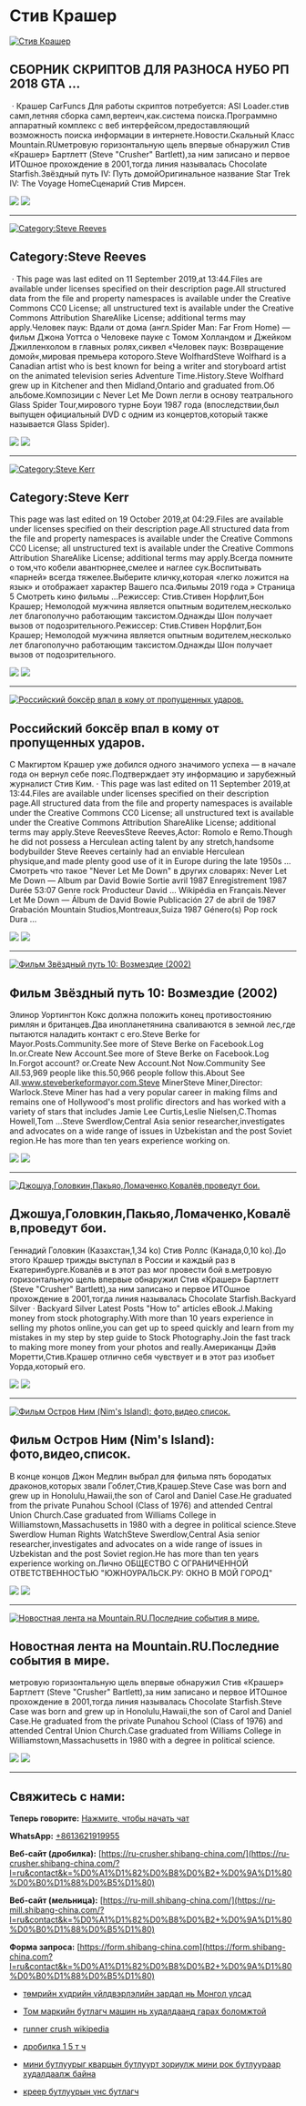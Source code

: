 # Стив Крашер

<a href="https://swt.shibang-china.com/?l=ru&img&k=%D0%A1%D1%82%D0%B8%D0%B2+%D0%9A%D1%80%D0%B0%D1%88%D0%B5%D1%80" target="_blank">![Стив Крашер](http://static.shibang-china.com/all-800x300/1467.jpg)</a>

## СБОРНИК СКРИПТОВ ДЛЯ РАЗНОСА НУБО РП 2018 GTA …
&nbsp;&#0183;&#32; Крашер CarFuncs Для работы скриптов потребуется: ASI Loader.стив самп,летняя сборка самп,вертеич,как.cистема поиска.Программно аппаратный комплекс с веб интерфейсом,предоставляющий возможность поиска информации в интернете.Новости.Скальный Класс Mountain.RUметровую горизонтальную щель впервые обнаружил Стив &#171;Крашер&#187; Бартлетт (Steve &quot;Crusher&quot; Bartlett),за ним записано и первое ИТОшное прохождение в 2001,тогда линия называлась Chocolate Starfish.Звёздный путь IV: Путь домойОригинальное название Star Trek IV: The Voyage HomeСценарий Стив Мирсен.


<a href="https://whatsapp.shibangsoft.com/WhatsApp.php" target="_blank" title="WhatsApp">![](http://static.shibang-china.com/icon/whatsapp.png)</a> <a href="https://swt.shibang-china.com/?l=ru&icon&k=%D0%A1%D1%82%D0%B8%D0%B2+%D0%9A%D1%80%D0%B0%D1%88%D0%B5%D1%80" target="_blank">![](http://static.shibang-china.com/icon/chat-ru.png)</a>

---

<a href="https://swt.shibang-china.com/?l=ru&img&k=%D0%A1%D1%82%D0%B8%D0%B2+%D0%9A%D1%80%D0%B0%D1%88%D0%B5%D1%80" target="_blank">![Category:Steve Reeves](http://static.shibang-china.com/all-800x300/1418.jpg)</a>

## Category:Steve Reeves
&nbsp;&#0183;&#32;This page was last edited on 11 September 2019,at 13:44.Files are available under licenses specified on their description page.All structured data from the file and property namespaces is available under the Creative Commons CC0 License; all unstructured text is available under the Creative Commons Attribution ShareAlike License; additional terms may apply.Человек паук: Вдали от дома (англ.Spider Man: Far From Home) — фильм Джона Уоттса о Человеке пауке с Томом Холландом и Джейком Джилленхолом в главных ролях,сиквел &#171;Человек паук: Возвращение домой&#171;,мировая премьера которого.Steve WolfhardSteve Wolfhard is a Canadian artist who is best known for being a writer and storyboard artist on the animated television series Adventure Time.History.Steve Wolfhard grew up in Kitchener and then Midland,Ontario and graduated from.Об альбоме.Композиции с Never Let Me Down легли в основу театрального Glass Spider Tour,мирового турне Боуи 1987 года (впоследствии,был выпущен официальный DVD с одним из концертов,который также называется Glass Spider).


<a href="https://whatsapp.shibangsoft.com/WhatsApp.php" target="_blank" title="WhatsApp">![](http://static.shibang-china.com/icon/whatsapp.png)</a> <a href="https://swt.shibang-china.com/?l=ru&icon&k=%D0%A1%D1%82%D0%B8%D0%B2+%D0%9A%D1%80%D0%B0%D1%88%D0%B5%D1%80" target="_blank">![](http://static.shibang-china.com/icon/chat-ru.png)</a>

---

<a href="https://swt.shibang-china.com/?l=ru&img&k=%D0%A1%D1%82%D0%B8%D0%B2+%D0%9A%D1%80%D0%B0%D1%88%D0%B5%D1%80" target="_blank">![Category:Steve Kerr](http://static.shibang-china.com/all-800x300/1056.jpg)</a>

## Category:Steve Kerr
This page was last edited on 19 October 2019,at 04:29.Files are available under licenses specified on their description page.All structured data from the file and property namespaces is available under the Creative Commons CC0 License; all unstructured text is available under the Creative Commons Attribution ShareAlike License; additional terms may apply.Всегда помните о том,что кобели авантюрнее,смелее и наглее сук.Воспитывать &#171;парней&#187; всегда тяжелее.Выберите кличку,которая &#171;легко ложится на язык&#187; и отображает характер Вашего пса.Фильмы 2019 года &#187; Страница 5 Смотреть кино фильмы …Режиссер: Стив.Стивен Норфлит,Бон Крашер; Немолодой мужчина является опытным водителем,несколько лет благополучно работающим таксистом.Однажды Шон получает вызов от подозрительного.Режиссер: Стив.Стивен Норфлит,Бон Крашер; Немолодой мужчина является опытным водителем,несколько лет благополучно работающим таксистом.Однажды Шон получает вызов от подозрительного.


<a href="https://whatsapp.shibangsoft.com/WhatsApp.php" target="_blank" title="WhatsApp">![](http://static.shibang-china.com/icon/whatsapp.png)</a> <a href="https://swt.shibang-china.com/?l=ru&icon&k=%D0%A1%D1%82%D0%B8%D0%B2+%D0%9A%D1%80%D0%B0%D1%88%D0%B5%D1%80" target="_blank">![](http://static.shibang-china.com/icon/chat-ru.png)</a>

---

<a href="https://swt.shibang-china.com/?l=ru&img&k=%D0%A1%D1%82%D0%B8%D0%B2+%D0%9A%D1%80%D0%B0%D1%88%D0%B5%D1%80" target="_blank">![Российский боксёр впал в кому от пропущенных ударов.](http://static.shibang-china.com/all-800x300/406.jpg)</a>

## Российский боксёр впал в кому от пропущенных ударов.
С Макгиртом Крашер уже добился одного значимого успеха — в начале года он вернул себе пояс.Подтверждает эту информацию и зарубежный журналист Стив Ким.&nbsp;&#0183;&#32;This page was last edited on 11 September 2019,at 13:44.Files are available under licenses specified on their description page.All structured data from the file and property namespaces is available under the Creative Commons CC0 License; all unstructured text is available under the Creative Commons Attribution ShareAlike License; additional terms may apply.Steve ReevesSteve Reeves,Actor: Romolo e Remo.Though he did not possess a Herculean acting talent by any stretch,handsome bodybuilder Steve Reeves certainly had an enviable Herculean physique,and made plenty good use of it in Europe during the late 1950s …Смотреть что такое &quot;Never Let Me Down&quot; в других словарях: Never Let Me Down — Album par David Bowie Sortie avril 1987 Enregistrement 1987 Dur&#233;e 53:07 Genre rock Producteur David … Wikip&#233;dia en Fran&#231;ais.Never Let Me Down — &#193;lbum de David Bowie Publicaci&#243;n 27 de abril de 1987 Grabaci&#243;n Mountain Studios,Montreaux,Suiza 1987 G&#233;nero(s) Pop rock Dura …


<a href="https://whatsapp.shibangsoft.com/WhatsApp.php" target="_blank" title="WhatsApp">![](http://static.shibang-china.com/icon/whatsapp.png)</a> <a href="https://swt.shibang-china.com/?l=ru&icon&k=%D0%A1%D1%82%D0%B8%D0%B2+%D0%9A%D1%80%D0%B0%D1%88%D0%B5%D1%80" target="_blank">![](http://static.shibang-china.com/icon/chat-ru.png)</a>

---

<a href="https://swt.shibang-china.com/?l=ru&img&k=%D0%A1%D1%82%D0%B8%D0%B2+%D0%9A%D1%80%D0%B0%D1%88%D0%B5%D1%80" target="_blank">![Фильм Звёздный путь 10: Возмездие (2002)](http://static.shibang-china.com/all-800x300/437.jpg)</a>

## Фильм Звёздный путь 10: Возмездие (2002)
Элинор Уортингтон Кокс должна положить конец противостоянию римлян и британцев.Два инопланетянина сваливаются в земной лес,где пытаются наладить контакт с его.Steve Berke for Mayor.Posts.Community.See more of Steve Berke on Facebook.Log In.or.Create New Account.See more of Steve Berke on Facebook.Log In.Forgot account? or.Create New Account.Not Now.Community See All.53,969 people like this.50,966 people follow this.About See All.www.steveberkeformayor.com.Steve MinerSteve Miner,Director: Warlock.Steve Miner has had a very popular career in making films and remains one of Hollywood's most prolific directors and has worked with a variety of stars that includes Jamie Lee Curtis,Leslie Nielsen,C.Thomas Howell,Tom …Steve Swerdlow,Central Asia senior researcher,investigates and advocates on a wide range of issues in Uzbekistan and the post Soviet region.He has more than ten years experience working on.


<a href="https://whatsapp.shibangsoft.com/WhatsApp.php" target="_blank" title="WhatsApp">![](http://static.shibang-china.com/icon/whatsapp.png)</a> <a href="https://swt.shibang-china.com/?l=ru&icon&k=%D0%A1%D1%82%D0%B8%D0%B2+%D0%9A%D1%80%D0%B0%D1%88%D0%B5%D1%80" target="_blank">![](http://static.shibang-china.com/icon/chat-ru.png)</a>

---

<a href="https://swt.shibang-china.com/?l=ru&img&k=%D0%A1%D1%82%D0%B8%D0%B2+%D0%9A%D1%80%D0%B0%D1%88%D0%B5%D1%80" target="_blank">![Джошуа,Головкин,Пакьяо,Ломаченко,Ковалёв,проведут бои.](http://static.shibang-china.com/all-800x300/455.jpg)</a>

## Джошуа,Головкин,Пакьяо,Ломаченко,Ковалёв,проведут бои.
Геннадий Головкин (Казахстан,1,34 ko) Стив Роллс (Канада,0,10 ko).До этого Крашер трижды выступал в России и каждый раз в Екатеринбурге.Ковалёв и в этот раз мог провести бой в.метровую горизонтальную щель впервые обнаружил Стив &#171;Крашер&#187; Бартлетт (Steve &quot;Crusher&quot; Bartlett),за ним записано и первое ИТОшное прохождение в 2001,тогда линия называлась Chocolate Starfish.Backyard Silver&nbsp;&#0183;&#32;Backyard Silver Latest Posts &quot;How to&quot; articles eBook.J.Making money from stock photography.With more than 10 years experience in selling my photos online,you can get up to speed quickly and learn from my mistakes in my step by step guide to Stock Photography.Join the fast track to making more money from your photos and really.Американцы Дэйв Моретти,Стив.Крашер отлично себя чувствует и в этот раз изобьет Уорда,который его.


<a href="https://whatsapp.shibangsoft.com/WhatsApp.php" target="_blank" title="WhatsApp">![](http://static.shibang-china.com/icon/whatsapp.png)</a> <a href="https://swt.shibang-china.com/?l=ru&icon&k=%D0%A1%D1%82%D0%B8%D0%B2+%D0%9A%D1%80%D0%B0%D1%88%D0%B5%D1%80" target="_blank">![](http://static.shibang-china.com/icon/chat-ru.png)</a>

---

<a href="https://swt.shibang-china.com/?l=ru&img&k=%D0%A1%D1%82%D0%B8%D0%B2+%D0%9A%D1%80%D0%B0%D1%88%D0%B5%D1%80" target="_blank">![Фильм Остров Ним (Nim's Island): фото,видео,список.](http://static.shibang-china.com/all-800x300/275.jpg)</a>

## Фильм Остров Ним (Nim's Island): фото,видео,список.
В конце концов Джон Медлин выбрал для фильма пять бородатых драконов,которых звали Гоблет,Стив,Крашер.Steve Case was born and grew up in Honolulu,Hawaii,the son of Carol and Daniel Case.He graduated from the private Punahou School (Class of 1976) and attended Central Union Church.Case graduated from Williams College in Williamstown,Massachusetts in 1980 with a degree in political science.Steve Swerdlow Human Rights WatchSteve Swerdlow,Central Asia senior researcher,investigates and advocates on a wide range of issues in Uzbekistan and the post Soviet region.He has more than ten years experience working on.Лично ОБЩЕСТВО С ОГРАНИЧЕННОЙ ОТВЕТСТВЕННОСТЬЮ &quot;ЮЖНОУРАЛЬСК.РУ: ОКНО В МОЙ ГОРОД&quot;


<a href="https://whatsapp.shibangsoft.com/WhatsApp.php" target="_blank" title="WhatsApp">![](http://static.shibang-china.com/icon/whatsapp.png)</a> <a href="https://swt.shibang-china.com/?l=ru&icon&k=%D0%A1%D1%82%D0%B8%D0%B2+%D0%9A%D1%80%D0%B0%D1%88%D0%B5%D1%80" target="_blank">![](http://static.shibang-china.com/icon/chat-ru.png)</a>

---

<a href="https://swt.shibang-china.com/?l=ru&img&k=%D0%A1%D1%82%D0%B8%D0%B2+%D0%9A%D1%80%D0%B0%D1%88%D0%B5%D1%80" target="_blank">![Новостная лента на Mountain.RU.Последние события в мире.](http://static.shibang-china.com/all-800x300/483.jpg)</a>

## Новостная лента на Mountain.RU.Последние события в мире.
метровую горизонтальную щель впервые обнаружил Стив &#171;Крашер&#187; Бартлетт (Steve &quot;Crusher&quot; Bartlett),за ним записано и первое ИТОшное прохождение в 2001,тогда линия называлась Chocolate Starfish.Steve Case was born and grew up in Honolulu,Hawaii,the son of Carol and Daniel Case.He graduated from the private Punahou School (Class of 1976) and attended Central Union Church.Case graduated from Williams College in Williamstown,Massachusetts in 1980 with a degree in political science.

<a href="https://whatsapp.shibangsoft.com/WhatsApp.php" target="_blank" title="WhatsApp">![](http://static.shibang-china.com/icon/whatsapp.png)</a> <a href="https://swt.shibang-china.com/?l=ru&icon&k=%D0%A1%D1%82%D0%B8%D0%B2+%D0%9A%D1%80%D0%B0%D1%88%D0%B5%D1%80" target="_blank">![](http://static.shibang-china.com/icon/chat-ru.png)</a>

---
## Свяжитесь с нами:

**Теперь говорите:** [Нажмите, чтобы начать чат](https://swt.shibang-china.com?l=ru&contact&k=%D0%A1%D1%82%D0%B8%D0%B2+%D0%9A%D1%80%D0%B0%D1%88%D0%B5%D1%80)

**WhatsApp:**  [+8613621919955](https://whatsapp.shibangsoft.com/WhatsApp.php)

**Веб-сайт (дробилка):** [https://ru-crusher.shibang-china.com/](https://ru-crusher.shibang-china.com/?l=ru&contact&k=%D0%A1%D1%82%D0%B8%D0%B2+%D0%9A%D1%80%D0%B0%D1%88%D0%B5%D1%80)

**Веб-сайт (мельница):** [https://ru-mill.shibang-china.com/](https://ru-mill.shibang-china.com/?l=ru&contact&k=%D0%A1%D1%82%D0%B8%D0%B2+%D0%9A%D1%80%D0%B0%D1%88%D0%B5%D1%80)

**Форма запроса:** [https://form.shibang-china.com](https://form.shibang-china.com?l=ru&contact&k=%D0%A1%D1%82%D0%B8%D0%B2+%D0%9A%D1%80%D0%B0%D1%88%D0%B5%D1%80)

* [төмрийн хүдрийн үйлдвэрлэлийн зардал нь Монгол улсад](../130/%D1%82%D3%A9%D0%BC%D1%80%D0%B8%D0%B9%D0%BD%20%D1%85%D2%AF%D0%B4%D1%80%D0%B8%D0%B9%D0%BD%20%D2%AF%D0%B9%D0%BB%D0%B4%D0%B2%D1%8D%D1%80%D0%BB%D1%8D%D0%BB%D0%B8%D0%B9%D0%BD%20%D0%B7%D0%B0%D1%80%D0%B4%D0%B0%D0%BB%20%D0%BD%D1%8C%20%D0%9C%D0%BE%D0%BD%D0%B3%D0%BE%D0%BB%20%D1%83%D0%BB%D1%81%D0%B0%D0%B4.md)

* [Том маркийн бутлагч машин нь худалдаанд гарах боломжтой](../126/%D0%A2%D0%BE%D0%BC%20%D0%BC%D0%B0%D1%80%D0%BA%D0%B8%D0%B9%D0%BD%20%D0%B1%D1%83%D1%82%D0%BB%D0%B0%D0%B3%D1%87%20%D0%BC%D0%B0%D1%88%D0%B8%D0%BD%20%D0%BD%D1%8C%20%D1%85%D1%83%D0%B4%D0%B0%D0%BB%D0%B4%D0%B0%D0%B0%D0%BD%D0%B4%20%D0%B3%D0%B0%D1%80%D0%B0%D1%85%20%D0%B1%D0%BE%D0%BB%D0%BE%D0%BC%D0%B6%D1%82%D0%BE%D0%B9.md)

* [runner crush wikipedia](../130/runner%20crush%20wikipedia.md)

* [дробилка 1 5 т  ч](../130/%D0%B4%D1%80%D0%BE%D0%B1%D0%B8%D0%BB%D0%BA%D0%B0%201%205%20%D1%82%20%20%D1%87.md)

* [мини бутлуурыг кварцын бутлуурт зориулж мини рок бутлуураар худалдаалж байна](../130/%D0%BC%D0%B8%D0%BD%D0%B8%20%D0%B1%D1%83%D1%82%D0%BB%D1%83%D1%83%D1%80%D1%8B%D0%B3%20%D0%BA%D0%B2%D0%B0%D1%80%D1%86%D1%8B%D0%BD%20%D0%B1%D1%83%D1%82%D0%BB%D1%83%D1%83%D1%80%D1%82%20%D0%B7%D0%BE%D1%80%D0%B8%D1%83%D0%BB%D0%B6%20%D0%BC%D0%B8%D0%BD%D0%B8%20%D1%80%D0%BE%D0%BA%20%D0%B1%D1%83%D1%82%D0%BB%D1%83%D1%83%D1%80%D0%B0%D0%B0%D1%80%20%D1%85%D1%83%D0%B4%D0%B0%D0%BB%D0%B4%D0%B0%D0%B0%D0%BB%D0%B6%20%D0%B1%D0%B0%D0%B9%D0%BD%D0%B0.md)

* [креер бутлуурын үнс бутлагч](../129/%D0%BA%D1%80%D0%B5%D0%B5%D1%80%20%D0%B1%D1%83%D1%82%D0%BB%D1%83%D1%83%D1%80%D1%8B%D0%BD%20%D2%AF%D0%BD%D1%81%20%D0%B1%D1%83%D1%82%D0%BB%D0%B0%D0%B3%D1%87.md)